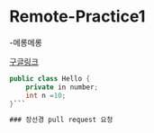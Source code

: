 # Remote-Practice1

-메롱메롱

[구글링크](http://www.google.com)

```java
public class Hello {
    private in number;
    int n =10;
}```

### 장선경 pull request 요청
